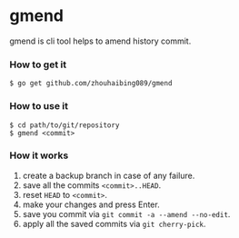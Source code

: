 gmend
=====

gmend is cli tool helps to amend history commit.

### How to get it

```console
$ go get github.com/zhouhaibing089/gmend
```

### How to use it

```console
$ cd path/to/git/repository
$ gmend <commit>
```

### How it works

1.  create a backup branch in case of any failure.
1.  save all the commits `<commit>..HEAD`.
1.  reset `HEAD` to `<commit>`.
1.  make your changes and press Enter.
1.  save you commit via `git commit -a --amend --no-edit`.
1.  apply all the saved commits via `git cherry-pick`.